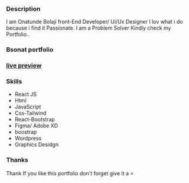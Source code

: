 ### Description
I am Onatunde Bolaji front-End Developer/ Ui/Ux Designer I lov what i do because i find it Passionate. I am a Problem Solver Kindly check my Portfolio..


### Bsonat portfolio 

### [live preview](https://bsonatunde.netlify.app/)


### Skills

- React JS
- Html
- JavaScript
- Css-Tailwind 
- React-Bootstrap
- Figma/ Adobe XD
- boostrap
- Wordpress
- Graphics Desidgn



### Thanks
Thank
If you like this portfolio  don't forget give it a ⭐ 
